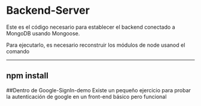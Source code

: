 # Backend-Server

Este es el código necesario para establecer el backend
conectado a MongoDB usando Mongoose.

Para ejecutarlo, es necesario reconstruir los módulos de node
usanod el comando 

---
npm install
---

##Dentro de Google-SignIn-demo
Existe un pequeño ejercicio para probar la autenticación
de google en un front-end básico pero funcional